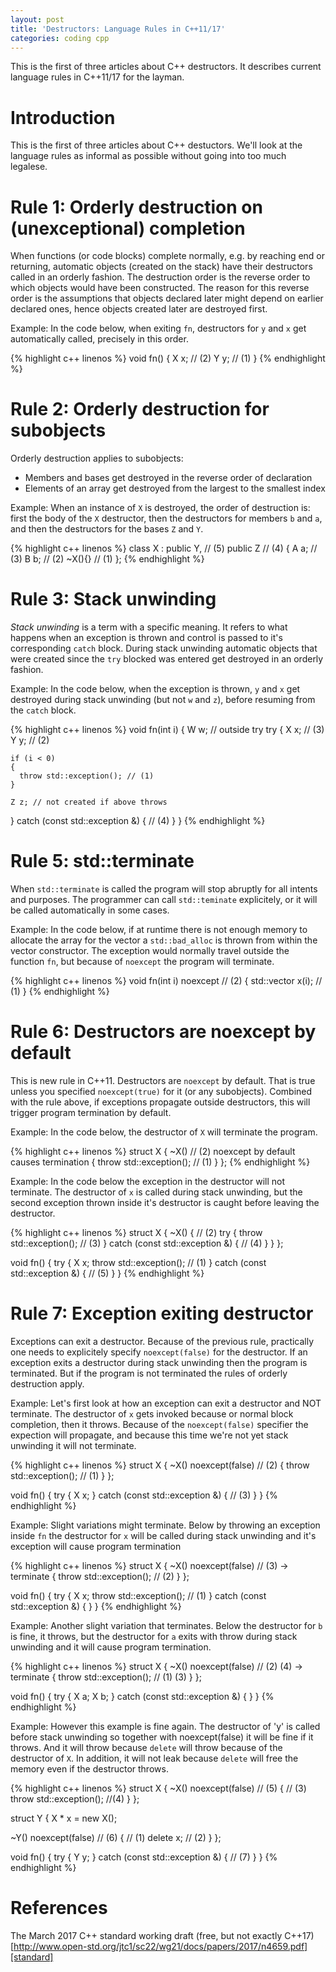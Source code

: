 ```yaml
---
layout: post
title: 'Destructors: Language Rules in C++11/17'
categories: coding cpp
---
```


This is the first of three articles about C++ destructors. It describes current
language rules in C++11/17 for the layman.


# Introduction

This is the first of three articles about C++ destuctors. We'll look at the
language rules as informal as possible without going into too much legalese.


# Rule 1: Orderly destruction on (unexceptional) completion

When functions (or code blocks) complete normally, e.g. by reaching end or
returning, automatic objects (created on the stack) have their destructors
called in an orderly fashion. The destruction order is the reverse order to
which objects would have been constructed. The reason for this reverse order is
the assumptions that objects declared later might depend on earlier declared
ones, hence objects created later are destroyed first.

Example: In the code below, when exiting `fn`, destructors for `y` and `x` get
automatically called, precisely in this order.

{% highlight c++ linenos %}
void fn()
{
  X x; // (2)
  Y y; // (1)
}
{% endhighlight %}


# Rule 2: Orderly destruction for subobjects

Orderly destruction applies to subobjects:

- Members and bases get destroyed in the reverse order of declaration
- Elements of an array get destroyed from the largest to the smallest index

Example: When an instance of `X` is destroyed, the order of destruction is:
first the body of the `X` destructor, then the destructors for members `b` and
`a`, and then the destructors for the bases `Z` and `Y`.

{% highlight c++ linenos %}
class X :
  public Y, // (5)
  public Z // (4)
{
  A a; // (3)
  B b; // (2)
  ~X(){} // (1)
};
{% endhighlight %}


# Rule 3: Stack unwinding

_Stack unwinding_ is a term with a specific meaning. It refers to what happens
when an exception is thrown and control is passed to it's corresponding `catch`
block. During stack unwinding automatic objects that were created since the
`try` blocked was entered get destroyed in an orderly fashion.

Example: In the code below, when the exception is thrown, `y` and `x` get
destroyed during stack unwinding (but not `w` and `z`), before resuming from
the `catch` block.

{% highlight c++ linenos %}
void fn(int i)
{
  W w; // outside try
  try
  {
    X x; // (3)
    Y y; // (2)

    if (i < 0)
    {
      throw std::exception(); // (1)
    }

    Z z; // not created if above throws
  }
  catch (const std::exception &)
  { // (4)
  }
}
{% endhighlight %}


# Rule 5: std::terminate

When `std::terminate` is called the program will stop abruptly for all intents
and purposes. The programmer can call `std::teminate` explicitely, or it will
be called automatically in some cases.

Example: In the code below, if at runtime there is not enough memory to
allocate the array for the vector a `std::bad_alloc` is thrown from within the
vector constructor. The exception would normally travel outside the function
`fn`, but because of `noexcept` the program will terminate.

{% highlight c++ linenos %}
void fn(int i) noexcept // (2)
{
  std::vector x(i); // (1)
}
{% endhighlight %}


# Rule 6: Destructors are noexcept by default

This is new rule in C++11. Destructors are `noexcept` by default. That is true
unless you specified `noexcept(true)` for it (or any subobjects). Combined with
the rule above, if exceptions propagate outside destructors, this will trigger
program termination by default.

Example: In the code below, the destructor of `X` will terminate the program.

{% highlight c++ linenos %}
struct X
{
  ~X() // (2) noexcept by default causes termination
  {
    throw std::exception(); // (1)
  }
};
{% endhighlight %}

Example: In the code below the exception in the destructor will not terminate.
The destructor of `x` is called during stack unwinding, but the second
exception thrown inside it's destructor is caught before leaving the
destructor.

{% highlight c++ linenos %}
struct X
{
  ~X()
  { // (2)
    try
    {
      throw std::exception(); // (3)
    }
    catch (const std::exception &)
    { // (4)
    }
  }
};

void fn()
{
  try
  {
    X x;
    throw std::exception(); // (1)
  }
  catch (const std::exception &)
  { // (5)
  }
}
{% endhighlight %}


# Rule 7: Exception exiting destructor

Exceptions can exit a destructor. Because of the previous rule, practically one
needs to explicitely specify `noexcept(false)` for the destructor. If an
exception exits a destructor during stack unwinding then the program is
terminated. But if the program is not terminated the rules of orderly
destruction apply.

Example: Let's first look at how an exception can exit a destructor and NOT
terminate. The destructor of `x` gets invoked because or normal block
completion, then it throws. Because of the `noexcept(false)` specifier the
expection will propagate, and because this time we're not yet stack unwinding
it will not terminate.

{% highlight c++ linenos %}
struct X
{
  ~X() noexcept(false) // (2)
  {
    throw std::exception(); // (1)
  }
};

void fn()
{
  try
  {
    X x;
  }
  catch (const std::exception &)
  { // (3)
  }
}
{% endhighlight %}

Example: Slight variations might terminate. Below by throwing an exception
inside `fn` the destructor for `x` will be called during stack unwinding and
it's exception will cause program termination

{% highlight c++ linenos %}
struct X
{
  ~X() noexcept(false) // (3) -> terminate
  {
    throw std::exception(); // (2)
  }
};

void fn()
{
  try
  {
    X x;
    throw std::exception(); // (1)
  }
  catch (const std::exception &)
  {
  }
}
{% endhighlight %}

Example: Another slight variation that terminates. Below the destructor for `b`
is fine, it throws, but the destructor for `a` exits with throw during stack
unwinding and it will cause program termination.

{% highlight c++ linenos %}
struct X
{
  ~X() noexcept(false) // (2) (4) -> terminate
  {
    throw std::exception(); // (1) (3)
  }
};

void fn()
{
  try
  {
    X a;
    X b;
  }
  catch (const std::exception &)
  {
  }
}
{% endhighlight %}

Example: However this example is fine again. The destructor of 'y' is called
before stack unwinding so together with noexcept(false) it will be fine if it
throws. And it will throw because `delete` will throw because of the destructor
of `X`. In addition, it will not leak because `delete` will free the memory
even if the destructor throws.

{% highlight c++ linenos %}
struct X
{
  ~X() noexcept(false) // (5)
  { // (3)
    throw std::exception(); //(4)
  }
};

struct Y
{
   X * x = new X();

  ~Y() noexcept(false) // (6)
  { // (1)
    delete x; // (2)
  }
};

void fn()
{
  try
  {
    Y y;
  }
  catch (const std::exception &)
  { // (7)
  }
}
{% endhighlight %}


# References

The March 2017 C++ standard working draft (free, but not exactly C++17)<br/>
[http://www.open-std.org/jtc1/sc22/wg21/docs/papers/2017/n4659.pdf][standard]

[standard]: http://www.open-std.org/jtc1/sc22/wg21/docs/papers/2017/n4659.pdf
